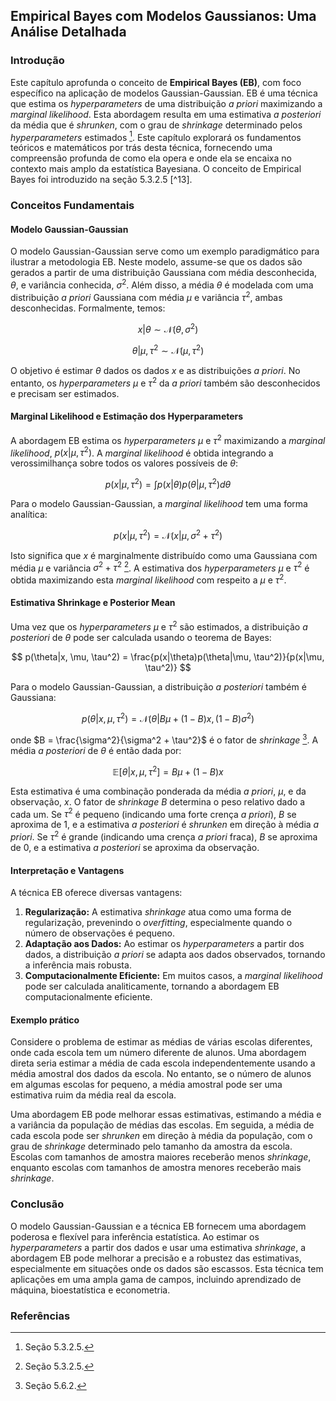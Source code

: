 ## Empirical Bayes com Modelos Gaussianos: Uma Análise Detalhada

### Introdução
Este capítulo aprofunda o conceito de **Empirical Bayes (EB)**, com foco específico na aplicação de modelos Gaussian-Gaussian. EB é uma técnica que estima os *hyperparameters* de uma distribuição *a priori* maximizando a *marginal likelihood*. Esta abordagem resulta em uma estimativa *a posteriori* da média que é *shrunken*, com o grau de *shrinkage* determinado pelos *hyperparameters* estimados [^5]. Este capítulo explorará os fundamentos teóricos e matemáticos por trás desta técnica, fornecendo uma compreensão profunda de como ela opera e onde ela se encaixa no contexto mais amplo da estatística Bayesiana. O conceito de Empirical Bayes foi introduzido na seção 5.3.2.5 [^13].

### Conceitos Fundamentais

#### Modelo Gaussian-Gaussian
O modelo Gaussian-Gaussian serve como um exemplo paradigmático para ilustrar a metodologia EB. Neste modelo, assume-se que os dados são gerados a partir de uma distribuição Gaussiana com média desconhecida, $\theta$, e variância conhecida, $\sigma^2$. Além disso, a média $\theta$ é modelada com uma distribuição *a priori* Gaussiana com média $\mu$ e variância $\tau^2$, ambas desconhecidas. Formalmente, temos:

$$ x | \theta \sim \mathcal{N}(\theta, \sigma^2) $$

$$ \theta | \mu, \tau^2 \sim \mathcal{N}(\mu, \tau^2) $$

O objetivo é estimar $\theta$ dados os dados $x$ e as distribuições *a priori*. No entanto, os *hyperparameters* $\mu$ e $\tau^2$ da *a priori* também são desconhecidos e precisam ser estimados.

#### Marginal Likelihood e Estimação dos Hyperparameters

A abordagem EB estima os *hyperparameters* $\mu$ e $\tau^2$ maximizando a *marginal likelihood*, $p(x|\mu, \tau^2)$. A *marginal likelihood* é obtida integrando a verossimilhança sobre todos os valores possíveis de $\theta$:

$$ p(x|\mu, \tau^2) = \int p(x|\theta)p(\theta|\mu, \tau^2) d\theta $$

Para o modelo Gaussian-Gaussian, a *marginal likelihood* tem uma forma analítica:

$$ p(x|\mu, \tau^2) = \mathcal{N}(x|\mu, \sigma^2 + \tau^2) $$

Isto significa que $x$ é marginalmente distribuído como uma Gaussiana com média $\mu$ e variância $\sigma^2 + \tau^2$ [^5].  A estimativa dos *hyperparameters* $\mu$ e $\tau^2$ é obtida maximizando esta *marginal likelihood* com respeito a $\mu$ e $\tau^2$.

#### Estimativa Shrinkage e Posterior Mean

Uma vez que os *hyperparameters* $\mu$ e $\tau^2$ são estimados, a distribuição *a posteriori* de $\theta$ pode ser calculada usando o teorema de Bayes:

$$ p(\theta|x, \mu, \tau^2) = \frac{p(x|\theta)p(\theta|\mu, \tau^2)}{p(x|\mu, \tau^2)} $$

Para o modelo Gaussian-Gaussian, a distribuição *a posteriori* também é Gaussiana:

$$ p(\theta|x, \mu, \tau^2) = \mathcal{N}(\theta|B\mu + (1-B)x, (1-B)\sigma^2) $$

onde $B = \frac{\sigma^2}{\sigma^2 + \tau^2}$ é o fator de *shrinkage* [^26].  A média *a posteriori* de $\theta$ é então dada por:

$$ \mathbb{E}[\theta|x, \mu, \tau^2] = B\mu + (1-B)x $$

Esta estimativa é uma combinação ponderada da média *a priori*, $\mu$, e da observação, $x$. O fator de *shrinkage* $B$ determina o peso relativo dado a cada um. Se $\tau^2$ é pequeno (indicando uma forte crença *a priori*), $B$ se aproxima de 1, e a estimativa *a posteriori* é *shrunken* em direção à média *a priori*. Se $\tau^2$ é grande (indicando uma crença *a priori* fraca), $B$ se aproxima de 0, e a estimativa *a posteriori* se aproxima da observação.

#### Interpretação e Vantagens
A técnica EB oferece diversas vantagens:

1.  **Regularização:** A estimativa *shrinkage* atua como uma forma de regularização, prevenindo o *overfitting*, especialmente quando o número de observações é pequeno.
2.  **Adaptação aos Dados:** Ao estimar os *hyperparameters* a partir dos dados, a distribuição *a priori* se adapta aos dados observados, tornando a inferência mais robusta.
3.  **Computacionalmente Eficiente:** Em muitos casos, a *marginal likelihood* pode ser calculada analiticamente, tornando a abordagem EB computacionalmente eficiente.

#### Exemplo prático

Considere o problema de estimar as médias de várias escolas diferentes, onde cada escola tem um número diferente de alunos. Uma abordagem direta seria estimar a média de cada escola independentemente usando a média amostral dos dados da escola. No entanto, se o número de alunos em algumas escolas for pequeno, a média amostral pode ser uma estimativa ruim da média real da escola.

Uma abordagem EB pode melhorar essas estimativas, estimando a média e a variância da população de médias das escolas. Em seguida, a média de cada escola pode ser *shrunken* em direção à média da população, com o grau de *shrinkage* determinado pelo tamanho da amostra da escola. Escolas com tamanhos de amostra maiores receberão menos *shrinkage*, enquanto escolas com tamanhos de amostra menores receberão mais *shrinkage*.

### Conclusão

O modelo Gaussian-Gaussian e a técnica EB fornecem uma abordagem poderosa e flexível para inferência estatística. Ao estimar os *hyperparameters* a partir dos dados e usar uma estimativa *shrinkage*, a abordagem EB pode melhorar a precisão e a robustez das estimativas, especialmente em situações onde os dados são escassos. Esta técnica tem aplicações em uma ampla gama de campos, incluindo aprendizado de máquina, bioestatística e econometria.

### Referências

[^5]: Seção 5.3.2.5.
[^26]: Seção 5.6.2.
<!-- END -->